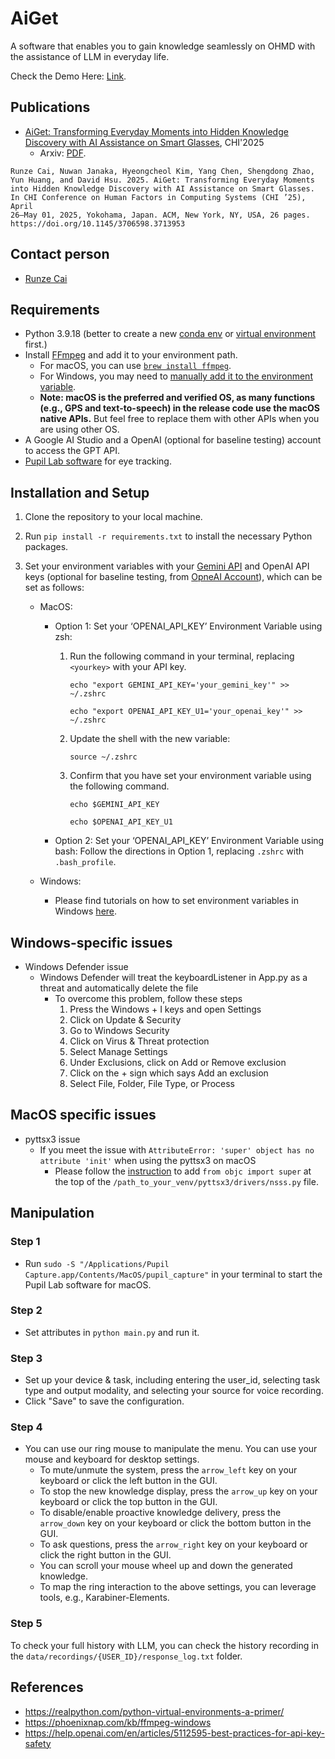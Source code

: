 # AiGet
A software that enables you to gain knowledge seamlessly on OHMD with the assistance of LLM in everyday life.

Check the Demo Here: [Link](https://code.runzecai.com/aiget-demo/).

## Publications
- [AiGet: Transforming Everyday Moments into Hidden Knowledge Discovery with AI Assistance on Smart Glasses](https://doi.org/10.1145/3706598.3713953), CHI'2025
  - Arxiv: [PDF](https://arxiv.org/pdf/2501.16240).

```
Runze Cai, Nuwan Janaka, Hyeongcheol Kim, Yang Chen, Shengdong Zhao,
Yun Huang, and David Hsu. 2025. AiGet: Transforming Everyday Moments
into Hidden Knowledge Discovery with AI Assistance on Smart Glasses.
In CHI Conference on Human Factors in Computing Systems (CHI ’25), April
26–May 01, 2025, Yokohama, Japan. ACM, New York, NY, USA, 26 pages.
https://doi.org/10.1145/3706598.3713953

```

## Contact person
- [Runze Cai](http://runzecai.com)


## Requirements
- Python 3.9.18 (better to create a new [conda env](https://conda.io/projects/conda/en/latest/user-guide/tasks/manage-environments.html) or [virtual environment](https://realpython.com/python-virtual-environments-a-primer/) first.)
- Install [FFmpeg](https://ffmpeg.org/) and add it to your environment path.
  - For macOS, you can use [`brew install ffmpeg`](https://formulae.brew.sh/formula/ffmpeg).
  - For Windows, you may need to [manually add it to the environment variable](https://phoenixnap.com/kb/ffmpeg-windows).
  - **Note: macOS is the preferred and verified OS, as many functions (e.g., GPS and text-to-speech) in the release code use the macOS native APIs.** But feel free to replace them with other APIs when you are using other OS.
- A Google AI Studio and a OpenAI (optional for baseline testing) account to access the GPT API.
- [Pupil Lab software](https://docs.pupil-labs.com/core/) for eye tracking.


## Installation and Setup

1. Clone the repository to your local machine.
2. Run `pip install -r requirements.txt` to install the necessary Python packages.
3. Set your environment variables with your [Gemini API](https://ai.google.dev/aistudio) and OpenAI API keys (optional for baseline testing, from [OpneAI Account](https://platform.openai.com/account/api-keys)), which can be set as follows:

   - MacOS:

      - Option 1: Set your ‘OPENAI_API_KEY’ Environment Variable using zsh:

         1. Run the following command in your terminal, replacing `<yourkey>` with your API key.

            ```echo "export GEMINI_API_KEY='your_gemini_key'" >> ~/.zshrc```
        
            ```echo "export OPENAI_API_KEY_U1='your_openai_key'" >> ~/.zshrc```

         2. Update the shell with the new variable:

            ```source ~/.zshrc```

         3. Confirm that you have set your environment variable using the following command.

            ```echo $GEMINI_API_KEY```
        
            ```echo $OPENAI_API_KEY_U1``` 

      - Option 2: Set your ‘OPENAI_API_KEY’ Environment Variable using bash:
        Follow the directions in Option 1, replacing `.zshrc` with `.bash_profile`.
   - Windows:

      - Please find tutorials on how to set environment variables in Windows [here](https://www.architectryan.com/2018/08/31/how-to-change-environment-variables-on-windows-10/).

## Windows-specific issues
- Windows Defender issue
  - Windows Defender will treat the keyboardListener in App.py as a threat and automatically delete the file 
    - To overcome this problem, follow these steps
      1. Press the Windows + I keys and open Settings
      2. Click on Update & Security
      3. Go to Windows Security
      4. Click on Virus & Threat protection
      5. Select Manage Settings
      6. Under Exclusions, click on Add or Remove exclusion
      7. Click on the + sign which says Add an exclusion
      8. Select File, Folder, File Type, or Process

## MacOS specific issues
- pyttsx3 issue
  - If you meet the issue with `AttributeError: 'super' object has no attribute 'init'` when using the pyttsx3 on macOS
    - Please follow the [instruction](https://github.com/RapidWareTech/pyttsx/pull/35/files) to add `from objc import super` at the top of the `/path_to_your_venv/pyttsx3/drivers/nsss.py` file.


## Manipulation

### Step 1
- Run ``sudo -S "/Applications/Pupil Capture.app/Contents/MacOS/pupil_capture"`` in your terminal to start the Pupil Lab software for macOS.

### Step 2
- Set attributes in ``python main.py`` and run it.

### Step 3
- Set up your device & task, including entering the user_id, selecting task type and output modality, and selecting your source for voice recording.
- Click "Save" to save the configuration.

### Step 4
- You can use our ring mouse to manipulate the menu. You can use your mouse and keyboard for desktop settings.
  - To mute/unmute the system, press the ``arrow_left`` key on your keyboard or click the left button in the GUI. 
  - To stop the new knowledge display, press the ``arrow_up`` key on your keyboard or click the top button in the GUI. 
  - To disable/enable proactive knowledge delivery, press the ``arrow_down`` key on your keyboard or click the bottom button in the GUI.
  - To ask questions, press the  ``arrow_right`` key on your keyboard or click the right button in the GUI. 
  - You can scroll your mouse wheel up and down the generated knowledge.
  - To map the ring interaction to the above settings, you can leverage tools, e.g., Karabiner-Elements.

### Step 5
To check your full history with LLM, you can check the history recording in the ``data/recordings/{USER_ID}/response_log.txt`` folder.

## References

- https://realpython.com/python-virtual-environments-a-primer/
- https://phoenixnap.com/kb/ffmpeg-windows
- https://help.openai.com/en/articles/5112595-best-practices-for-api-key-safety



